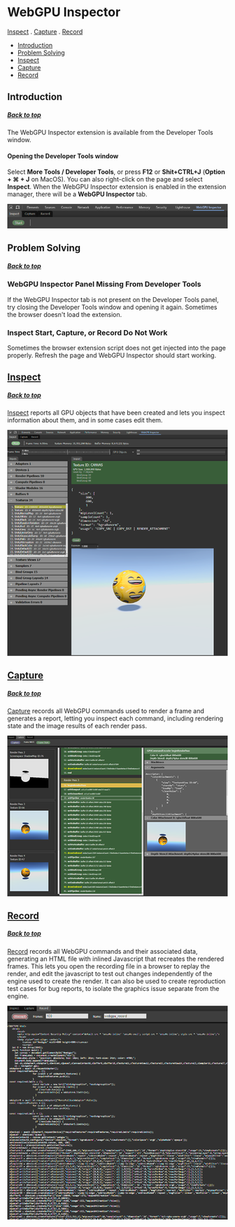 # WebGPU Inspector

[Inspect](inspect.md) . [Capture](capture.md) . [Record](record.md)

* [Introduction](#introduction)
* [Problem Solving](#problem-solving)
* [Inspect](#inspect)
* [Capture](#capture)
* [Record](#record)

## Introduction

##### [Back to top](#webgpu-inspector)

The WebGPU Inspector extension is available from the Developer Tools window.

#### Opening the Developer Tools window
Select __More Tools / Developer Tools__, or press __F12__ or __Shit+CTRL+J__ (__Option + ⌘ + J__ on MacOS). You can also right-click on the page and select __Inspect__. When the WebGPU Inspector extension is enabled in the extension manager, there will be a **WebGPU Inspector** tab.

![WebGPU Inspector Panel](images/webgpu_inspector_panel.png)

## Problem Solving

##### [Back to top](#webgpu-inspector)

### WebGPU Inspector Panel Missing From Developer Tools

If the WebGPU Inspector tab is not present on the Developer Tools panel, try closing the Developer Tools window and opening it again. Sometimes the browser doesn't load the extension.

### Inspect Start, Capture, or Record Do Not Work

Sometimes the browser extension script does not get injected into the page properly. Refresh the page and WebGPU Inspector should start working.



## [Inspect](inspect.md)

##### [Back to top](#webgpu-inspector)

[Inspect](inspect.md) reports all GPU objects that have been created and lets you inspect information about them, and in some cases edit them.

![WebGPU Inspector](images/inspect.png)

## [Capture](capture.md)

##### [Back to top](#webgpu-inspector)

[Capture](capture.md) records all WebGPU commands used to render a frame and generates a report, letting you inspect each command, including rendering state and the image results of each render pass.

![Capture](images/capture.png)

## [Record](record.md)

##### [Back to top](#webgpu-inspector)

[Record](record.md) records all WebGPU commands and their associated data, generating an HTML file with inlined Javascript that recreates the rendered frames. This lets you open the recording file in a browser to replay the render, and edit the javascript to test out changes independently of the engine used to create the render. It can also be used to create reproduction test cases for bug reports, to isolate the graphics issue separate from the engine.

![Record](images/record.png)
